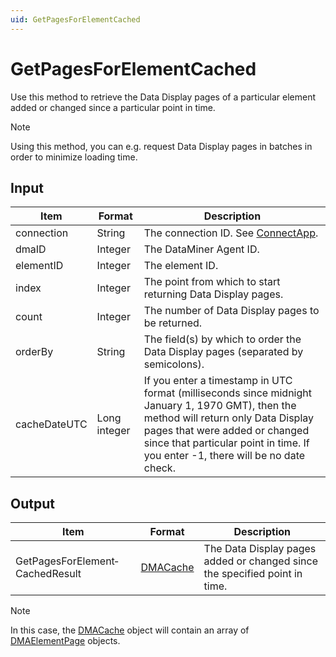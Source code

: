 ```yaml
---
uid: GetPagesForElementCached
---
```


# GetPagesForElementCached

Use this method to retrieve the Data Display pages of a particular element added or changed since a particular point in time.

> [!NOTE]
> Using this method, you can e.g. request Data Display pages in batches in order to minimize loading time.

## Input

| Item | Format | Description |
|--|--|--|
| connection | String | The connection ID. See [ConnectApp](xref:ConnectApp). |
| dmaID | Integer | The DataMiner Agent ID. |
| elementID | Integer | The element ID. |
| index | Integer | The point from which to start returning Data Display pages. |
| count | Integer | The number of Data Display pages to be returned. |
| orderBy | String | The field(s) by which to order the Data Display pages (separated by semicolons). |
| cacheDateUTC | Long integer | If you enter a timestamp in UTC format (milliseconds since midnight January 1, 1970 GMT), then the method will return only Data Display pages that were added or changed since that particular point in time. If you enter -1, there will be no date check. |

## Output

| Item | Format | Description |
|--|--|--|
| GetPagesForElement­CachedResult | [DMACache](xref:DMACache) | The Data Display pages added or changed since the specified point in time. |

> [!NOTE]
> In this case, the [DMACache](xref:DMACache) object will contain an array of [DMAElementPage](xref:DMAElementPage) objects.
